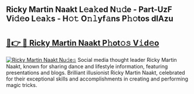 ## Ricky Martin Naakt L𝚎a𝚔ed N𝚞𝚍e - Part-UzF Vi𝚍𝚎o L𝚎a𝚔s - H𝚘𝚝 O𝚗𝚕yf𝚊ns P𝚑𝚘tos dlAzu

# <h2><a href="http://kf75o6s.oniu.top/?m=Ricky+Martin+Naakt">🔗👉 🔴 Ricky Martin Naakt P𝚑ot𝚘𝚜 V𝚒d𝚎o</a></h2>

[![Ricky Martin Naakt Nu𝚍e𝚜](https://i.imgur.com/0qMVB7G.gif)](http://kf75o6s.oniu.top/?m=Ricky+Martin+Naakt)
Social media thought leader Ricky Martin Naakt, known for sharing dance and lifestyle information, featuring presentations and blogs. Brilliant illusionist Ricky Martin Naakt, celebrated for their exceptional skills and accomplishments in creating and performing magic tricks.  
